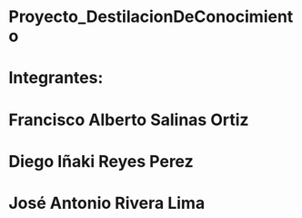 # Proyecto_DestilacionDeConocimiento

# Integrantes:
# Francisco Alberto Salinas Ortiz
# Diego Iñaki Reyes Perez
# José Antonio Rivera Lima
